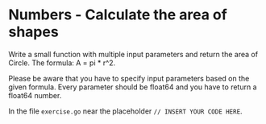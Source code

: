 # Numbers - Calculate the area of shapes

Write a small function with multiple input parameters and return the area of Circle. The formula: A = pi * r^2.

Please be aware that you have to specify input parameters based on the given formula. Every parameter should be float64 and you have to return a float64 number.

In the file `exercise.go` near the placeholder `// INSERT YOUR CODE HERE`.